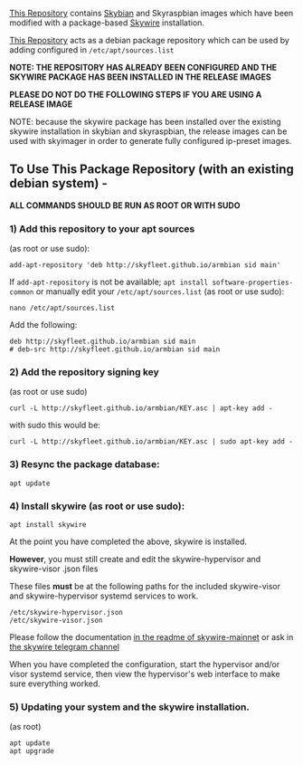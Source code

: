 [This Repository](https://github.com/skyfleet/armbian) contains [Skybian](https://github.com/skycoin/skybian) and Skyraspbian images which have been modified with a package-based [Skywire](https://github.com/SkycoinProject/skywire-mainnet) installation.

[This Repository](https://skyfleet.github.io/armbian) acts as a debian package repository which can be used by adding  configured in `/etc/apt/sources.list`

**NOTE: THE REPOSITORY HAS ALREADY BEEN CONFIGURED AND THE SKYWIRE PACKAGE HAS BEEN INSTALLED IN THE RELEASE IMAGES**

**PLEASE DO NOT DO THE FOLLOWING STEPS IF YOU ARE USING A RELEASE IMAGE**

NOTE: because the skywire package has been installed over the existing skywire installation in skybian and skyraspbian, the release images can be used with skyimager in order to generate fully configured ip-preset images.

## To Use This Package Repository (with an existing debian system) -

**ALL COMMANDS SHOULD BE RUN AS ROOT OR WITH SUDO**

### 1) Add this repository to your apt sources

(as root or use sudo):
```
add-apt-repository 'deb http://skyfleet.github.io/armbian sid main'
```

If `add-apt-repository` is not be available; `apt install software-properties-common`
or manually edit your `/etc/apt/sources.list` (as root or use sudo):
```
nano /etc/apt/sources.list
```

Add the following:
```
deb http://skyfleet.github.io/armbian sid main
# deb-src http://skyfleet.github.io/armbian sid main
```

### 2) Add the repository signing key

(as root or use sudo)
```
curl -L http://skyfleet.github.io/armbian/KEY.asc | apt-key add -
```
with sudo this would be:
```
curl -L http://skyfleet.github.io/armbian/KEY.asc | sudo apt-key add -
```

### 3) Resync the package database:
```
apt update
```

### 4) Install skywire (as root or use sudo):
```
apt install skywire
```

At the point you have completed the above, skywire is installed.

**However**, you must still create and edit the skywire-hypervisor and skywire-visor .json files

These files **must** be at the following paths for the included skywire-visor and skywire-hypervisor systemd services to work.
```
/etc/skywire-hypervisor.json
/etc/skywire-visor.json
```

Please follow the documentation [in the readme of skywire-mainnet](https://github.com/skycoinproject/skywire-mainnet)
or ask in [the skywire telegram channel](https://t.me/skywire)

When you have completed the configuration, start the hypervisor and/or visor systemd service, then view the hypervisor's web interface to make sure everything worked.

### 5) Updating your system and the skywire installation.
(as root)
```
apt update
apt upgrade
```
